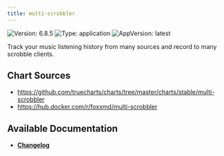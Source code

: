 ```yaml
---
title: multi-scrobbler
---
```


![Version: 6.8.5](https://img.shields.io/badge/Version-6.8.5-informational?style=flat-square) ![Type: application](https://img.shields.io/badge/Type-application-informational?style=flat-square) ![AppVersion: latest](https://img.shields.io/badge/AppVersion-latest-informational?style=flat-square)

Track your music listening history from many sources and record to many scrobble clients.

## Chart Sources

- https://github.com/truecharts/charts/tree/master/charts/stable/multi-scrobbler
- https://hub.docker.com/r/foxxmd/multi-scrobbler

## Available Documentation

- [**Changelog**](./CHANGELOG.md)
